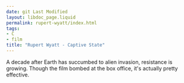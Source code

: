 ```yaml
---
date: git Last Modified
layout: libdoc_page.liquid
permalink: rupert-wyatt/index.html
tags:
- C
- film
title: "Rupert Wyatt - Captive State"
---
```


A decade after Earth has succumbed to alien invasion, resistance is growing. Though the film bombed at the box office, it's actually pretty effective.